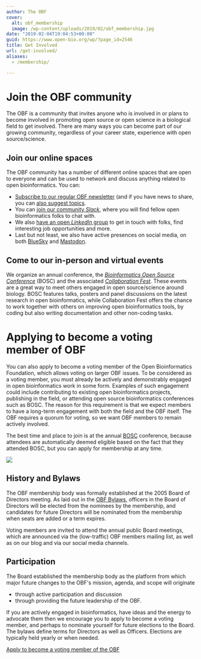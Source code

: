 ```yaml
---
author: The OBF
cover:
  alt: obf_membership
  image: /wp-content/uploads/2019/02/obf_membership.jpg
date: "2019-02-04T19:04:53+00:00"
guid: https://www.open-bio.org/wp/?page_id=2546
title: Get Involved
url: /get-involved/
aliases:
  - /membership/

---
```

# Join the OBF community

The OBF is a community that invites anyone who is involved in or plans to become involved in promoting open source or open science in a biological field to get involved.
There are many ways you can become part of our growing community, regardless of your career state, experience with open source/science.

## Join our online spaces

The OBF community has a number of different online spaces that are open to everyone and can be used to network and discuss anything related to open bioinformatics. You can:

* [Subscribe to our regular OBF newsletter](https://mailman.open-bio.org/mailman/listinfo/open-bio-l/) (and if you have news to share, you can [also suggest topics](https://github.com/OBF/newsletter/issues).
* You can [join our community _Slack_](https://join.slack.com/t/open-bio/shared_invite/zt-1pnswao9y-8igcckVxBXhQHCMweHt_NA), where you will find fellow open bioinformatics folks to chat with.
* We also [have an open _LinkedIn_ group](https://www.linkedin.com/groups/9539620/) to get in touch with folks, find interesting job opportunities and more.
* Last but not least, we also have active presences on social media, on both [BlueSky](https://bsky.app/profile/openbio.bsky.social) and [Mastodon](https://genomic.social/@openbio).

## Come to our in-person and virtual events

We organize an annual conference, the [_Bioinformatics Open Source Conference_](https://www.open-bio.org/events/bosc) (BOSC) and the associated [_Collaboration Fest_](https://www.open-bio.org/events/bosc-2025/ismb-collaborationfest-2025/).
These events are a great way to meet others engaged in open source/science around biology.
BOSC features talks, posters and panel discussions on the latest research in open bioinformatics, while 
Collaboration Fest offers the chance to work together with others on improving open bioinformatics tools, by coding but also writing documentation and other non-coding tasks.


# Applying to become a voting member of OBF

You can also apply to become a voting member of the Open Bioinformatics Foundation, which allows voting on larger OBF issues. 
To be considered as a voting member, you must already be actively and demonstrably engaged in open bioinformatics work in some form.
Examples of such engagement could include contributing to existing open bioinformatics projects, publishing in the field, or attending open source bioinformatics conferences such as BOSC.
The reason for this requirement is that we expect members to have a long-term engagement with both the field and the OBF itself.
The OBF requires a quorum for voting, so we want OBF members to remain actively involved.

The best time and place to join is at the annual [BOSC](/events/bosc/) conference, because attendees are automatically deemed eligible based on the fact that they attended BOSC, but you can apply for membership at any time. 

![](/wp-content/uploads/2019/02/obf_membership.jpg)

## History and Bylaws

The OBF membership body was formally established at the 2005 Board of Directors meeting. As laid out in the [OBF Bylaws](https://github.com/OBF/obf-docs/blob/master/OBF%20Bylaws.md), officers in the Board of Directors will be elected from the nominees by the membership, and candidates for future Directors will be nominated from the membership when seats are added or a term expires.

Voting members are invited to attend the annual public Board meetings, which are announced via the (low-traffic) OBF members mailing list, as well as on our blog and via our social media channels.

## Participation

The Board established the membership body as the platform from which major future changes to the OBF's mission, agenda, and scope will originate

- through active participation and discussion
- through providing the future leadership of the OBF.

If you are actively engaged in bioinformatics, have ideas and the energy to advocate them then we encourage you to apply to become a voting member, and perhaps to nominate yourself for future elections to the Board. The bylaws define terms for Directors as well as Officers. Elections are typically held yearly or when needed.

[Apply to become a voting member of the OBF](https://docs.google.com/forms/d/e/1FAIpQLSflxafcgc7BOLEgppy3h_yMWCIkV_9lJB3Z0a0Y2cJ63sRK-Q/viewform)
